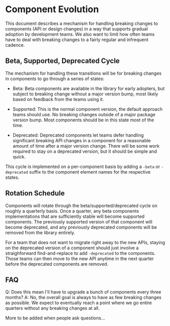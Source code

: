 # Component Evolution

This document describes a mechanism for handling breaking changes to components (API or design
changes) in a way that supports gradual adoption by development teams. We also want to limit how
often teams have to deal with breaking changes to a fairly regular and infrequent cadence.

## Beta, Supported, Deprecated Cycle

The mechanism for handling these transitions will be for breaking changes in components to go through
a series of states:

- Beta: Beta components are available in the library for early adopters, but subject to breaking
  change without a major version bump, most likely based on feedback from the teams using it.

- Supported: This is the normal component version, the default approach teams should use. No breaking
  changes outside of a major package version bump. Most components should be in this state most of the
  time.

- Deprecated: Deprecated components let teams defer handling significant breaking API changes in a
  component for a reasonable amount of time after a major version change. There will be some work
  required to stay on a deprecated version, but it should be simple and quick.

This cycle is implemented on a per-component basis by adding a `-beta` or `-deprecated` suffix to
the component element names for the respective states.

## Rotation Schedule

Components will rotate through the beta/supported/deprecated cycle on roughly a quarterly basis.
Once a quarter, any beta components implementations that are sufficiently stable will become
supported components. The previously supported version of that component will become deprecated,
and any previously deprecated components will be removed from the library entirely.

For a team that does not want to migrate right away to the new APIs, staying on the deprecated
version of a component should just involve a straighforward find-and-replace to add `-deprecated` to
the components. Those teams can then move to the new API anytime in the next quarter before the
deprecated components are removed.

## FAQ

Q: Does this mean I'll have to upgrade a bunch of components every three months?
A: No, the overall goal is always to have as few breaking changes as possible. We expect to
eventually reach a point where we go entire quarters without any breaking changes at all.

More to be added when people ask questions...
